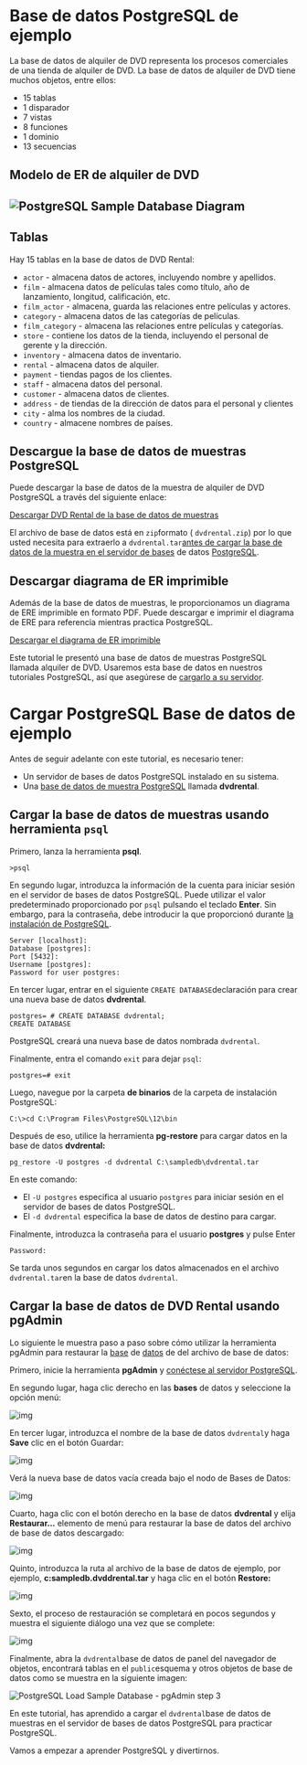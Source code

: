 # Base de datos PostgreSQL de ejemplo

La base de datos de alquiler de DVD representa los procesos comerciales de una tienda de alquiler de DVD. La base de datos de alquiler de DVD  tiene muchos objetos, entre ellos:

- 15 tablas
- 1 disparador
- 7 vistas
- 8 funciones
- 1 dominio
- 13 secuencias

## Modelo de ER de alquiler de DVD

## ![PostgreSQL Sample Database Diagram](https://www.postgresqltutorial.com/wp-content/uploads/2018/03/dvd-rental-sample-database-diagram.png)

## Tablas

Hay 15 tablas en la base de datos de DVD Rental:

- `actor` - almacena datos de actores, incluyendo nombre y apellidos.
- `film` - almacena datos de películas tales como título, año de lanzamiento, longitud, calificación, etc.
- `film_actor` - almacena, guarda las relaciones entre películas y actores.
- `category` - almacena datos de las categorías de películas.
- `film_category` - almacena las relaciones entre películas y categorías.
- `store` - contiene los datos de la tienda, incluyendo el personal de gerente y la dirección.
- `inventory` - almacena datos de inventario.
- `rental` - almacena datos de alquiler.
- `payment` - tiendas pagos de los clientes.
- `staff` - almacena datos del personal.
- `customer` - almacena datos de clientes.
- `address` - de tiendas de la dirección de datos para el personal y clientes
- `city` - alma los nombres de la ciudad.
- `country` - almacene nombres de países.

## Descargue la base de datos de muestras PostgreSQL

Puede descargar la base de datos de la muestra de alquiler de DVD PostgreSQL a través del siguiente enlace:

[Descargar DVD Rental de la base de datos de muestras](https://www.postgresqltutorial.com/wp-content/uploads/2019/05/dvdrental.zip)

El archivo de base de datos está en `zip`formato ( `dvdrental.zip`) por lo que usted necesita para extraerlo a   `dvdrental.tar`[antes de cargar la base de datos de la muestra en el servidor de bases](https://www.postgresqltutorial.com/postgresql-getting-started/load-postgresql-sample-database/) de datos [PostgreSQL](https://www.postgresqltutorial.com/postgresql-getting-started/load-postgresql-sample-database/).

## Descargar diagrama de ER imprimible

Además de la base de datos de muestras, le proporcionamos un diagrama de ERE  imprimible en formato PDF. Puede descargar e imprimir el diagrama de ERE para referencia mientras practica PostgreSQL.

[Descargar el diagrama de ER imprimible](https://www.postgresqltutorial.com/wp-content/uploads/2018/03/printable-postgresql-sample-database-diagram.pdf)

Este tutorial le presentó una base de datos de muestras PostgreSQL llamada alquiler de DVD. Usaremos esta base de datos en nuestros tutoriales  PostgreSQL, así que asegúrese de [cargarlo a su servidor](https://www.postgresqltutorial.com/postgresql-getting-started/load-postgresql-sample-database/).

# Cargar PostgreSQL Base de datos de ejemplo

Antes de seguir adelante con este tutorial, es necesario tener:

- Un servidor de bases de datos PostgreSQL instalado en su sistema.
- Una [base de datos de muestra PostgreSQL](https://www.postgresqltutorial.com/postgresql-getting-started/postgresql-sample-database/) llamada **dvdrental**.

## Cargar la base de datos de muestras usando herramienta `psql`

Primero, lanza la herramienta **psql**.

```
>psql
```

En segundo lugar, introduzca la información de la cuenta para iniciar sesión en el servidor de bases de datos PostgreSQL. Puede utilizar el  valor predeterminado proporcionado por `psql` pulsando el teclado **Enter**. Sin embargo, para la contraseña, debe introducir la que proporcionó durante [la instalación de PostgreSQL](https://www.postgresqltutorial.com/postgresql-getting-started/install-postgresql/).

```
Server [localhost]:
Database [postgres]:
Port [5432]:
Username [postgres]:
Password for user postgres:
```

En tercer lugar, entrar en el siguiente  `CREATE DATABASE`declaración para crear una nueva base de datos **dvdrental**.

```postgresql
postgres= # CREATE DATABASE dvdrental;
CREATE DATABASE
```

PostgreSQL creará una nueva base de datos nombrada `dvdrental`.

Finalmente, entra el comando `exit` para dejar `psql`:

```postgresql
postgres=# exit
```

Luego, navegue por la carpeta **de binarios** de la carpeta de instalación PostgreSQL:

```
C:\>cd C:\Program Files\PostgreSQL\12\bin
```

Después de eso, utilice la herramienta **pg-restore** para cargar datos en la base de datos **dvdrental:**

```postgresql
pg_restore -U postgres -d dvdrental C:\sampledb\dvdrental.tar
```

En este comando:

- El  `-U postgres` especifica al usuario `postgres` para iniciar sesión en el servidor de bases de datos PostgreSQL.
- El  `-d dvdrental` especifica la base de datos de destino para cargar.

Finalmente, introduzca la contraseña para el usuario **postgres** y pulse Enter

```
Password:
```

Se tarda unos segundos en cargar los datos almacenados en el archivo `dvdrental.tar`en la base de datos `dvdrental`.

## Cargar la base de datos de DVD Rental usando pgAdmin

Lo siguiente le muestra paso a paso sobre cómo utilizar la herramienta pgAdmin para restaurar la [base](https://www.postgresqltutorial.com/postgresql-getting-started/postgresql-sample-database/) de [datos](https://www.postgresqltutorial.com/postgresql-getting-started/postgresql-sample-database/) de  del archivo de base de datos:

Primero, inicie la herramienta **pgAdmin** y [conéctese al servidor PostgreSQL](https://www.postgresqltutorial.com/postgresql-python/connect/).

En segundo lugar, haga clic derecho en las **bases** de datos y seleccione la opción  menú:

![img](https://www.postgresqltutorial.com/wp-content/uploads/2020/07/Load-PostgreSQL-Database-Create-New-Database.png)

En tercer lugar, introduzca el nombre de la base de datos  `dvdrental`y haga **Save** clic en el botón Guardar:

![img](https://www.postgresqltutorial.com/wp-content/uploads/2020/07/Load-PostgreSQL-Database-Create-Database.png)

Verá la nueva base de datos vacía creada bajo el nodo de Bases de Datos:

![img](https://www.postgresqltutorial.com/wp-content/uploads/2020/07/Load-PostgreSQL-Database-Select-dvdrental.png)

Cuarto, haga clic con el botón derecho en la base de datos **dvdrental** y elija **Restaurar...** elemento de menú para restaurar la base de datos del archivo de base de datos descargado:

![img](https://www.postgresqltutorial.com/wp-content/uploads/2020/07/Load-PostgreSQL-Database-Restore-Database.png)

Quinto, introduzca la ruta al archivo de la base de datos de ejemplo, por ejemplo, **c:sampledb.dvddrental.tar** y haga clic en el botón **Restore:**

![img](https://www.postgresqltutorial.com/wp-content/uploads/2020/07/Load-PostgreSQL-Database-Restore-DvdRental-Database.png)

Sexto, el proceso de restauración se completará en pocos segundos y muestra el siguiente diálogo una vez que se complete:

![img](https://www.postgresqltutorial.com/wp-content/uploads/2020/07/Load-PostgreSQL-Database-Success.png)

Finalmente, abra la  `dvdrental`base de datos de panel del navegador de objetos, encontrará tablas en el  `public`esquema y otros objetos de base de datos como se muestra en la siguiente imagen:

![PostgreSQL Load Sample Database - pgAdmin step 3](https://www.postgresqltutorial.com/wp-content/uploads/2019/05/PostgreSQL-Load-Sample-Database-pgAdmin-step-3.png)

En este tutorial, has aprendido a cargar el  `dvdrental`base de datos de muestras en el servidor de bases de datos PostgreSQL para practicar PostgreSQL.

Vamos a empezar a aprender PostgreSQL y divertirnos.